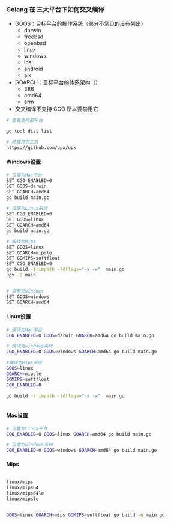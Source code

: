 ### Golang 在 三大平台下如何交叉编译

- GOOS：目标平台的操作系统（部分不常见的没有列出）
  - darwin  
  - freebsd
  - openbsd
  - linux
  - windows
  - ios
  - android
  - aix
- GOARCH：目标平台的体系架构（）
  - 386
  - amd64
  - arm
- 交叉编译不支持 CGO 所以要禁用它



```bash
# 查看支持的平台

go tool dist list

# 终极打包工具
https://github.com/upx/upx
```





#### Windows设置

```bash
# 设置为Mac平台
SET CGO_ENABLED=0
SET GOOS=darwin
SET GOARCH=amd64
go build main.go

# 设置为Linux系统
SET CGO_ENABLED=0
SET GOOS=linux
SET GOARCH=amd64
go build main.go

# 编译为Mips
SET GOOS=linux
SET GOARCH=mipsle
SET GOMIPS=softfloat
SET CGO_ENABLED=0
go build -trimpath -ldflags="-s -w"  main.go
upx -9 main


# 调整至windows
SET GOOS=windows
SET GOARCH=amd64

```



#### Linux设置

```bash
# 编译为Mac平台
CGO_ENABLED=0 GOOS=darwin GOARCH=amd64 go build main.go

# 编译为windows系统
CGO_ENABLED=0 GOOS=windows GOARCH=amd64 go build main.go

#编译为Mips系统
GOOS=linux
GOARCH=mipsle
GOMIPS=softfloat
CGO_ENABLED=0

go build -trimpath -ldflags="-s -w"  main.go



```



#### Mac设置

```bash
# 设置为Linux平台
CGO_ENABLED=0 GOOS=linux GOARCH=amd64 go build main.go

# 设置为windows系统
CGO_ENABLED=0 GOOS=windows GOARCH=amd64 go build main.go
```



#### Mips

```bash

linux/mips
linux/mips64
linux/mips64le
linux/mipsle


GOOS=linux GOARCH=mips GOMIPS=softfloat go build -o main.go
```

